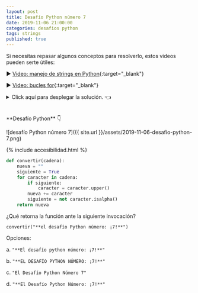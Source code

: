```yaml
---
layout: post
title: Desafío Python número 7
date: 2019-11-06 21:00:00
categories: desafios python
tags: strings
published: true
---
```



Si necesitas repasar algunos conceptos para resolverlo, estos videos pueden serte útiles:

▶️ [Video: manejo de strings en Python](https://youtu.be/xAigyL6Lz2s){:target="_blank"}

▶️ [Video: bucles for](https://www.youtube.com/watch?v=TPXPoUkUNqg){:target="_blank"}

<details><summary>Click aquí para desplegar la solución. 👈</summary>
<br />La respuesta correcta es la d.
<br />
<br />✏️ Explicación: la función convierte la letra inicial de cada palabra a mayúscula, tomando como separador de palabras a los caracteres no alfabéticos. No convierte a minúsculas las demás letras, por lo que no es equivalente al método title() de Python.
<div markdown="1">💻 [Código ejecutable](https://jdoodle.com/a/3q97){:target="_blank"}
  </div>
  
{% include codeEditor.html id="3q97?stdin=0&arg=0&rw=1" %}
  
<br />
<div markdown="1">![Solución al desafío]({{ site.url }}/assets/2019-11-06-desafio-python-7-solucion.png)
  </div></details>

<br />
<br />
**Desafío Python** 👇

![desafío Python número 7]({{ site.url }}/assets/2019-11-06-desafio-python-7.png)

{% include accesibilidad.html %}

```python
def convertir(cadena):
    nueva = ""
    siguiente = True
    for caracter in cadena:
        if siguiente:
            caracter = caracter.upper()
        nueva += caracter
        siguiente = not caracter.isalpha()
    return nueva
```

¿Qué retorna la función ante la siguiente invocación?

`convertir("**el desafío Python número: ¡7!**")`

Opciones:

a. `"**El desafío python número: ¡7!**"`

b. `"**EL DESAFÍO PYTHON NÚMERO: ¡7!**"`

c. `"El Desafío Python Número 7"`

d. `"**El Desafío Python Número: ¡7!**"`

</div></details>

